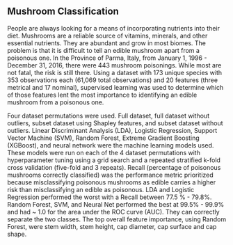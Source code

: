 ## Mushroom Classification

People are always looking for a means of incorporating nutrients into their diet. Mushrooms are a reliable
source of vitamins, minerals, and other essential nutrients. They are abundant and grow in most biomes.
The problem is that it is difficult to tell an edible mushroom apart from a poisonous one. In the Province of
Parma, Italy, from January 1, 1996 - December 31, 2016, there were 443 mushroom poisonings. While
most are not fatal, the risk is still there. Using a dataset with 173 unique species with 353 observations
each (61,069 total observations) and 20 features (three metrical and 17 nominal), supervised learning was
used to determine which of those features lent the most importance to identifying an edible mushroom
from a poisonous one.

Four dataset permutations were used. Full dataset, full dataset without outliers, subset dataset using
Shapley features, and subset dataset without outliers. Linear Discriminant Analysis (LDA), Logistic
Regression, Support Vector Machine (SVM), Random Forest, Extreme Gradient Boosting (XGBoost), and
neural network were the machine learning models used. These models were run on each of the 4 dataset
permutations with hyperparameter tuning using a grid search and a repeated stratified k-fold cross
validation (five-fold and 3 repeats). Recall (percentage of poisonous mushrooms correctly classified) was
the performance metric prioritized because misclassifying poisonous mushrooms as edible carries a higher
risk than misclassifying an edible as poisonous. LDA and Logistic Regression performed the worst with a
Recall between 77.5 % - 79.8%. Random Forest, SVM, and Neural Net performed the best at 99.5% - 99.9%
and had ~ 1.0 for the area under the ROC curve (AUC). They can correctly separate the two classes. The
top overall feature importance, using Random Forest, were stem width, stem height, cap diameter, cap
surface and cap shape.
